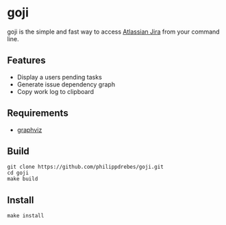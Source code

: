 # goji

goji is the simple and fast way to access [Atlassian Jira](https://atlassian.com/software/jira) from your command line.

## Features
 - Display a users pending tasks
 - Generate issue dependency graph
 - Copy work log to clipboard

## Requirements
 - [graphviz](http://www.graphviz.org/download/) 

## Build

```shell session
git clone https://github.com/philippdrebes/goji.git
cd goji
make build
```

## Install

```shell session
make install
```
